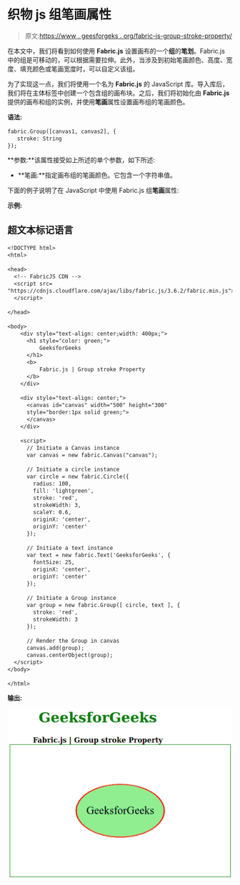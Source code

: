 # 织物 js 组笔画属性

> 原文:[https://www . geesforgeks . org/fabric-js-group-stroke-property/](https://www.geeksforgeeks.org/fabric-js-group-stroke-property/)

在本文中，我们将看到如何使用 **Fabric.js** 设置画布的一个**组**的**笔划**。Fabric.js 中的组是可移动的，可以根据需要拉伸。此外，当涉及到初始笔画颜色、高度、宽度、填充颜色或笔画宽度时，可以自定义该组。

为了实现这一点，我们将使用一个名为 **Fabric.js** 的 JavaScript 库。导入库后，我们将在主体标签中创建一个包含组的画布块。之后，我们将初始化由 **Fabric.js** 提供的画布和组的实例，并使用**笔画**属性设置画布组的笔画颜色。

**语法:**

```
fabric.Group([canvas1, canvas2], {
   stroke: String
});
```

**参数:**该属性接受如上所述的单个参数，如下所述:

*   **笔画:**指定画布组的笔画颜色。它包含一个字符串值。

下面的例子说明了在 JavaScript 中使用 Fabric.js 组**笔画**属性:

**示例:**

## 超文本标记语言

```
<!DOCTYPE html>
<html>

<head>
  <!-- FabricJS CDN -->
  <script src=
"https://cdnjs.cloudflare.com/ajax/libs/fabric.js/3.6.2/fabric.min.js">
  </script>

</head>

<body>
    <div style="text-align: center;width: 400px;">
      <h1 style="color: green;">
          GeeksforGeeks
      </h1>
      <b>
          Fabric.js | Group stroke Property
      </b>
    </div>

    <div style="text-align: center;">
      <canvas id="canvas" width="500" height="300"
      style="border:1px solid green;">
      </canvas>
    </div>

    <script>
      // Initiate a Canvas instance
      var canvas = new fabric.Canvas("canvas");

      // Initiate a circle instance
      var circle = new fabric.Circle({
        radius: 100,
        fill: 'lightgreen',
        stroke: 'red',
        strokeWidth: 3,
        scaleY: 0.6,
        originX: 'center',
        originY: 'center'
      });

      // Initiate a text instance
      var text = new fabric.Text('GeeksforGeeks', {
        fontSize: 25,
        originX: 'center',
        originY: 'center'
      });

      // Initiate a Group instance
      var group = new fabric.Group([ circle, text ], {  
        stroke: 'red',
        strokeWidth: 3
      });

      // Render the Group in canvas
      canvas.add(group);
      canvas.centerObject(group);
  </script>
</body>

</html>
```

**输出:**

![](img/afd4c5a52f572cb9b11e94f396c790dc.png)